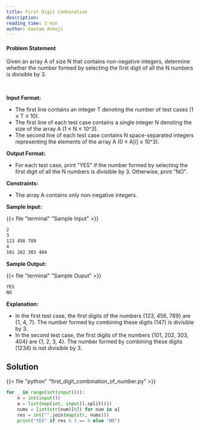 ```yaml
---
title: First Digit Combination
description:
reading_time: 3 min
author: Gautam Ankoji
---
```


#### Problem Statement

Given an array A of size N that contains non-negative integers, determine whether the number formed by selecting the first digit of all the N numbers is divisible by 3.

</br>

**Input Format:**

* The first line contains an integer T denoting the number of test cases (1 ≤ T ≤ 10).
* The first line of each test case contains a single integer N denoting the size of the array A (1 ≤ N ≤ 10^3).
* The second line of each test case contains N space-separated integers representing the elements of the array A (0 ≤ A[i] ≤ 10^3).

**Output Format:**

* For each test case, print "YES" if the number formed by selecting the first digit of all the N numbers is divisible by 3. Otherwise, print "NO". 

**Constraints:**

* The array A contains only non-negative integers.

**Sample Input:**

{{< file "terminal" "Sample Input" >}}

```md
2
3
123 456 789
4
101 202 303 404
```

**Sample Output:**

{{< file "terminal" "Sample Ouput" >}}

```md
YES
NO
```

**Explanation:**

* In the first test case, the first digits of the numbers {123, 456, 789} are {1, 4, 7}. The number formed by combining these digits (147) is divisible by 3.
* In the second test case, the first digits of the numbers {101, 202, 303, 404} are {1, 2, 3, 4}. The number formed by combining these digits (1234) is not divisible by 3.

## Solution

<!-- **Approach:** -->

{{< file "python" "first_digit_combination_of_number.py" >}}

```py
for _ in range(int(input())):
    n = int(input())
    a = list(map(int, input().split()))
    nums = [int(str(num)[0]) for num in a]
    res = int("".join(map(str, nums)))
    print("YES" if res % 3 == 0 else "NO")
```
